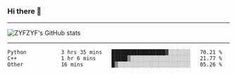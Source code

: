 ### Hi there 👋

-------

<!--

- 🔭 I’m currently working on ...
- 🌱 I’m currently learning Rust
- 👯 I’m looking to collaborate on ...
- 🤔 I’m looking for help with ...
- 💬 Ask me about ...
- 📫 How to reach me: ...
- 😄 Pronouns: ...
- ⚡ Fun fact: ...

-------
-->

![ZYFZYF's GitHub stats](https://github-readme-stats.vercel.app/api?username=ZYFZYF)


-------

<!--START_SECTION:waka-->

```text
Python           3 hrs 35 mins   █████████████████▓░░░░░░░   70.21 %
C++              1 hr 6 mins     █████▒░░░░░░░░░░░░░░░░░░░   21.77 %
Other            16 mins         █▒░░░░░░░░░░░░░░░░░░░░░░░   05.26 %
```

<!--END_SECTION:waka-->


